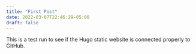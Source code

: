 ```yaml
---
title: "First Post"
date: 2022-03-07T22:46:29-05:00
draft: false
---
```

This is a test run to see if the Hugo static website is connected properly to GitHub.

